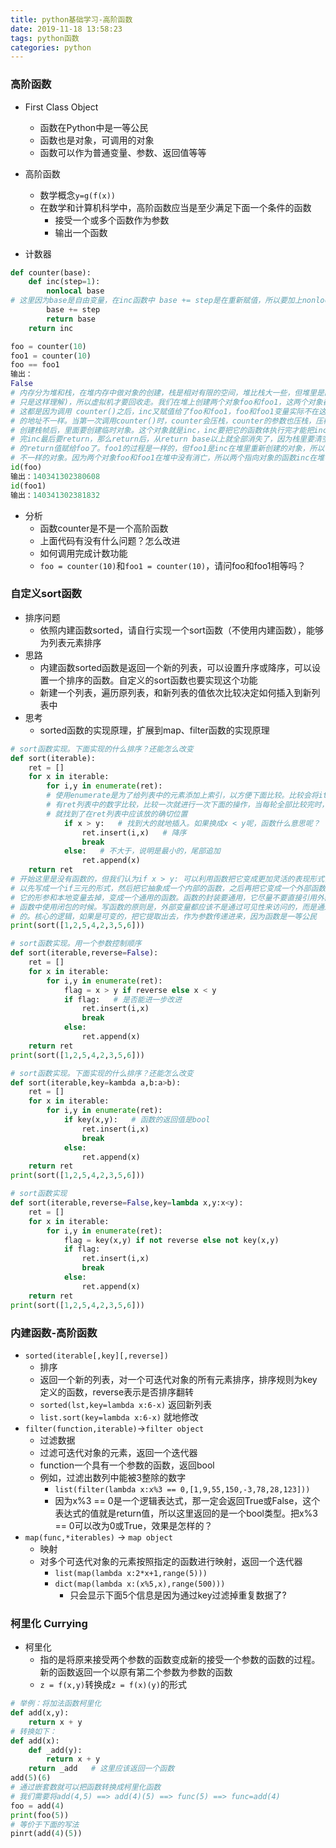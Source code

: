 ```yaml
---
title: python基础学习-高阶函数
date: 2019-11-18 13:58:23
tags: python函数
categories: python
---
```


### 高阶函数

- First Class Object
  - 函数在Python中是一等公民
  - 函数也是对象，可调用的对象
  - 函数可以作为普通变量、参数、返回值等等
- 高阶函数
  - 数学概念`y=g(f(x))`
  - 在数学和计算机科学中，高阶函数应当是至少满足下面一个条件的函数
    - 接受一个或多个函数作为参数
    - 输出一个函数

- 计数器

```python
def counter(base):
    def inc(step=1):
        nonlocal base
# 这里因为base是自由变量，在inc函数中 base += step是在重新赋值，所以要加上nonlocal，让inc函数向上一级且不是global环境找base函数
        base += step
        return base
    return inc

foo = counter(10)
foo1 = counter(10)
foo == foo1
输出：
False
# 内存分为堆和栈，在堆内存中做对象的创建，栈是相对有限的空间，堆比栈大一些，但堆里是乱的(实际没这么乱，
# 只是这样理解)，所以虚拟机才要回收走。我们在堆上创建两个对象foo和foo1，这两个对象都是inc创建出来的，
# 这都是因为调用 counter()之后，inc又赋值给了foo和foo1，foo和foo1变量实际不在这，所以看到foo和foo1
# 的地址不一样。当第一次调用counter()时，counter会压栈，counter的参数也压栈，压栈后要创建一段栈帧，
# 创建栈帧后，里面要创建临时对象。这个对象就是inc，inc要把它的函数体执行完才能把inc赋值给foo，因为执行
# 完inc最后要return，那么return后，从return base以上就全部消失了，因为栈里要清空，之后就要以把函数
# 的return值赋给foo了。foo1的过程是一样的，但foo1是inc在堆里重新创建的对象，所以foo和foo1是两个完全
# 不一样的对象。因为两个对象foo和foo1在堆中没有消亡，所以两个指向对象的函数inc在堆中也没有消亡。
id(foo)
输出：140341302380608
id(foo1)
输出：140341302381832
```

- 分析
  - 函数counter是不是一个高阶函数
  - 上面代码有没有什么问题？怎么改进
  - 如何调用完成计数功能
  - `foo = counter(10)`和`foo1 = counter(10)`，请问foo和foo1相等吗？



### 自定义sort函数

- 排序问题
  - 依照内建函数sorted，请自行实现一个sort函数（不使用内建函数），能够为列表元素排序
- 思路
  - 内建函数sorted函数是返回一个新的列表，可以设置升序或降序，可以设置一个排序的函数。自定义的sort函数也要实现这个功能
  - 新建一个列表，遍历原列表，和新列表的值依次比较决定如何插入到新列表中
- 思考
  - sorted函数的实现原理，扩展到map、filter函数的实现原理

```python
# sort函数实现。下面实现的什么排序？还能怎么改变
def sort(iterable):
    ret = []
    for x in iterable:
        for i,y in enumerate(ret):   
        # 使用enumerate是为了给列表中的元素添加上索引，以方便下面比较。比较会将iterable中的数字与所
        # 有ret列表中的数字比较，比较一次就进行一次下面的操作，当每轮全部比较完时，iterable中的数字也
        # 就找到了在ret列表中应该放的确切位置
            if x > y:   # 找到大的就地插入。如果换成x < y呢，函数什么意思呢？
                ret.insert(i,x)   # 降序
                break
            else:   # 不大于，说明是最小的，尾部追加
                ret.append(x)
    return ret
# 开始这里是没有函数的，但我们认为if x > y: 可以利用函数把它变成更加灵活的表现形式，要把它抽象出来，可
# 以先写成一个if三元的形式，然后把它抽象成一个内部的函数，之后再把它变成一个外部函数，变成外部函数后要把
# 它的形参和本地变量去掉，变成一个通用的函数。函数的封装要通用，它尽量不要直接引用外部的变量，除了在嵌套
# 函数中使用闭包的时候。写函数的原则是，外部变量都应该不是通过可见性来访问的，而是通过传参的方式传递给你
# 的。核心的逻辑，如果是可变的，把它提取出去，作为参数传递进来，因为函数是一等公民
print(sort([1,2,5,4,2,3,5,6]))

# sort函数实现。用一个参数控制顺序
def sort(iterable,reverse=False):
    ret = []
    for x in iterable:
        for i,y in enumerate(ret):
            flag = x > y if reverse else x < y
            if flag:   # 是否能进一步改进
                ret.insert(i,x)
                break
            else:
                ret.append(x)
    return ret
print(sort([1,2,5,4,2,3,5,6]))

# sort函数实现。下面实现的什么排序？还能怎么改变
def sort(iterable,key=kambda a,b:a>b):
    ret = []
    for x in iterable:
        for i,y in enumerate(ret):
            if key(x,y):   # 函数的返回值是bool
                ret.insert(i,x)
                break
            else:
                ret.append(x)
    return ret
print(sort([1,2,5,4,2,3,5,6]))

# sort函数实现
def sort(iterable,reverse=False,key=lambda x,y:x<y):
    ret = []
    for x in iterable:
        for i,y in enumerate(ret):
            flag = key(x,y) if not reverse else not key(x,y)
            if flag:
                ret.insert(i,x)
                break
            else:
                ret.append(x)
    return ret
print(sort([1,2,5,4,2,3,5,6]))   
```



### 内建函数-高阶函数

- `sorted(iterable[,key][,reverse])`
  - 排序
  - 返回一个新的列表，对一个可迭代对象的所有元素排序，排序规则为key定义的函数，reverse表示是否排序翻转
  - `sorted(lst,key=lambda x:6-x)`   返回新列表
  - `list.sort(key=lambda x:6-x)`   就地修改
- `filter(function,iterable)`->`filter object`
  - 过滤数据
  - 过滤可迭代对象的元素，返回一个迭代器
  - function一个具有一个参数的函数，返回bool
  - 例如，过滤出数列中能被3整除的数字
    - `list(filter(lambda x:x%3 == 0,[1,9,55,150,-3,78,28,123]))`
    - 因为x%3 == 0是一个逻辑表达式，那一定会返回True或False，这个表达式的值就是return值，所以这里返回的是一个bool类型。把x%3 == 0可以改为0或True，效果是怎样的？
- `map(func,*iterables)` -> `map object`
  - 映射
  - 对多个可迭代对象的元素按照指定的函数进行映射，返回一个迭代器
    - `list(map(lambda x:2*x+1,range(5)))`
    - `dict(map(lambda x:(x%5,x),range(500)))`
      - 只会显示下面5个信息是因为通过key过滤掉重复数据了?



### 柯里化 Currying

- 柯里化
  - 指的是将原来接受两个参数的函数变成新的接受一个参数的函数的过程。新的函数返回一个以原有第二个参数为参数的函数
  - `z = f(x,y)`转换成`z = f(x)(y)`的形式

```python
# 举例：将加法函数柯里化
def add(x,y):
    return x + y
# 转换如下：
def add(x):
    def _add(y):
        return x + y
    return _add   # 这里应该返回一个函数
add(5)(6)
# 通过嵌套数就可以把函数转换成柯里化函数
# 我们需要将add(4,5) ==> add(4)(5) ==> func(5) ==> func=add(4)
foo = add(4)
print(foo(5))
# 等价于下面的写法
pinrt(add(4)(5))

```

